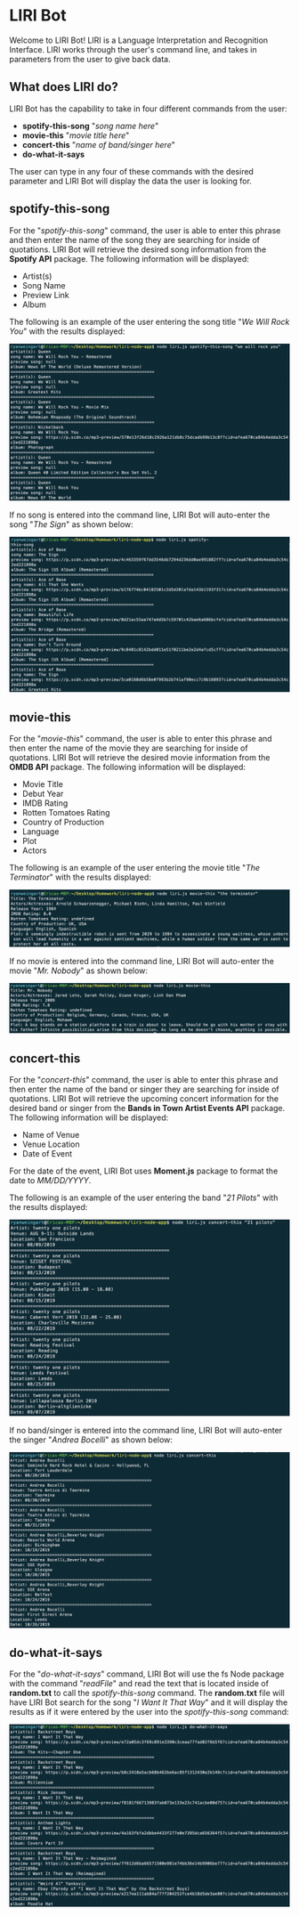 # LIRI Bot

Welcome to LIRI Bot! LIRI is a Language Interpretation and Recognition Interface. LIRI works through the user's command line, and takes in parameters from the user to give back data.

## What does LIRI do?

LIRI Bot has the capability to take in four different commands from the user:

* **spotify-this-song** "*song name here*"
* **movie-this** "*movie title here*"
* **concert-this** "*name of band/singer here*"
* **do-what-it-says**

The user can type in any four of these commands with the desired parameter and LIRI Bot will display the data the user is looking for.

## spotify-this-song

For the "*spotify-this-song*" command, the user is able to enter this phrase and then enter the name of the song they are searching for inside of quotations. LIRI Bot will retrieve the desired song information from the **Spotify API** package. The following information will be displayed:

* Artist(s)
* Song Name
* Preview Link
* Album

The following is an example of the user entering the song title "*We Will Rock You*" with the results displayed:

![spotify image](https://github.com/ryanweingart/liri-node-app/blob/master/images/spotify-this-song-image.png)

If no song is entered into the command line, LIRI Bot will auto-enter the song "*The Sign*" as shown below:

![spotify no entry](https://github.com/ryanweingart/liri-node-app/blob/master/images/spotify%20-%20no%20song%20entered%20image.png)

## movie-this

For the "*movie-this*" command, the user is able to enter this phrase and then enter the name of the movie they are searching for inside of quotations. LIRI Bot will retrieve the desired movie information from the **OMDB API** package. The following information will be displayed:

* Movie Title
* Debut Year
* IMDB Rating
* Rotten Tomatoes Rating
* Country of Production
* Language
* Plot
* Actors

The following is an example of the user entering the movie title "*The Terminator*" with the results displayed:

![movie image](https://github.com/ryanweingart/liri-node-app/blob/master/images/movie-this-image.png)

If no movie is entered into the command line, LIRI Bot will auto-enter the movie "*Mr. Nobody*" as shown below:

![movie no entry](https://github.com/ryanweingart/liri-node-app/blob/master/images/movie%20-%20no%20movie%20entered%20image.png)

## concert-this

For the "*concert-this*" command, the user is able to enter this phrase and then enter the name of the band or singer they are searching for inside of quotations. LIRI Bot will retrieve the upcoming concert information for the desired band or singer from the **Bands in Town Artist Events API** package. The following information will be displayed:

* Name of Venue
* Venue Location
* Date of Event

For the date of the event, LIRI Bot uses **Moment.js** package to format the date to *MM/DD/YYYY*.

The following is an example of the user entering the band "*21 Pilots*" with the results displayed:

![concert image](https://github.com/ryanweingart/liri-node-app/blob/master/images/concert-this-image.png)

If no band/singer is entered into the command line, LIRI Bot will auto-enter the singer "*Andrea Bocelli*" as shown below:

![concert no entry](https://github.com/ryanweingart/liri-node-app/blob/master/images/concert%20-%20no%20band%20entered%20image.png)

## do-what-it-says

For the "*do-what-it-says*" command, LIRI Bot will use the fs Node package with the command "*readFile*" and read the text that is located inside of **random.txt** to call the *spotify-this-song* command. The **random.txt** file will have LIRI Bot search for the song "*I Want It That Way*" and it will display the results as if it were entered by the user into the *spotify-this-song* command:

![do what it says image](https://github.com/ryanweingart/liri-node-app/blob/master/images/do-what-it-says-image.png)
